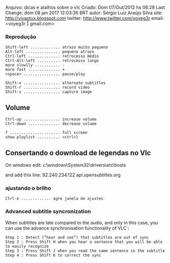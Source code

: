 Arquivo: dicas e atalhos sobre o vlc
Criado: Dom 07/Out/2012 hs 06:28
Last Change: dom 08 jan 2017 12:03:36 BRT
autor: Sérgio Luiz Araújo Silva
site: http://vivaotux.blogspot.com
twitter: http://www.twitter.com/voyeg3r
email: <voyeg3r  gmail.com>

### Reprodução

    Shift-left ............. atrazo muito pequeno
    Alt-left ............... pequeno atrazo
    Ctrl-left .............. retrocesso médio
    Ctrl-Alt-left .......... retrocesso longo
    more slowlly ........... -
    more fast .............. +
    <space> ................ pause/play

    Shift-v ................ alternate subtitles
    Shift-r ................ record video
    Shift-s ................ capture image

## Volume

    Ctrl-up ................ increase volume
    Ctrl-down .............. decrease volume

    f ...................... full screen
    show playlist .......... <ctrl>l

## Consertando o download de legendas no Vlc

On windows edit: c:\windows\System32\drivers\etc\hosts

and add this line:
92.240.234.122 api.opensubtitles.org

### ajustando o brilho

    Ctrl-e ............. agre janela de ajustes

### Advanced subtitle syncronization

When subtitles are late compared to the audio, and only in this case, you can use the advance synchronisation functionality of VLC :

    Step 1 : Detect (“hear and see”) that subtitles are out of sync
    Step 2 : Press Shift H when you hear a sentence that you will be able to easily recognize
    Step 3 : Press Shift J when you read the same sentence in the subtitle
    Step 4 : Press Shift K to correct the sync
